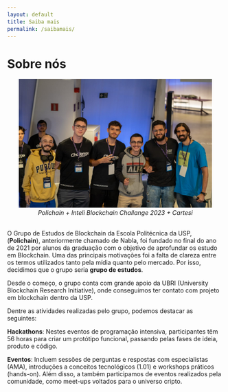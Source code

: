 ```yaml
---
layout: default
title: Saiba mais
permalink: /saibamais/
---
```


# Sobre nós

<center>
<img src="../assets/sobrenos/hackathon_inteli.jpeg" style="height: 300px">
<br> <em>Polichain + Inteli Blockchain Challange 2023 + Cartesi</em>
</center>
<br>

O Grupo de Estudos de Blockchain da Escola Politécnica da USP, (**Polichain**), anteriormente chamado de Nabla, foi fundado no final do ano de 2021 por alunos da graduação com o objetivo de aprofundar os estudo em Blockchain. Uma das principais motivações foi a falta de clareza entre os termos utilizados tanto pela mídia quanto pelo mercado. Por isso, decidimos que o grupo seria **grupo de estudos**. 


Desde o começo, o grupo conta com grande apoio da UBRI (University Blockchain Research Initiative), onde  conseguimos ter contato com projeto em blockchain dentro da USP. 

Dentre as atividades realizadas pelo grupo, podemos destacar as seguintes:

**Hackathons**: Nestes eventos de programação intensiva, participantes têm 56 horas para criar um protótipo funcional, passando pelas fases de ideia, produto e código.

**Eventos**: Incluem sessões de perguntas e respostas com especialistas (AMA), introduções a conceitos tecnológicos (1.01) e workshops práticos (hands-on). Além disso, a também participamos de eventos realizados pela comunidade, como meet-ups voltados para o universo cripto.
